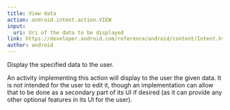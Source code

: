 ```yaml
---
title: View data
action: android.intent.action.VIEW
input:
  uri: Uri of the data to be displayed
link: https://developer.android.com/reference/android/content/Intent.html#ACTION_VIEW
author: android
---
```

Display the specified data to the user.

An activity implementing this action will display to the user the
given data. It is not intended for the user to edit it, though an
implementation can allow that to be done as a secondary part of its UI
if desired (as it can provide any other optional features in its UI
for the user).
